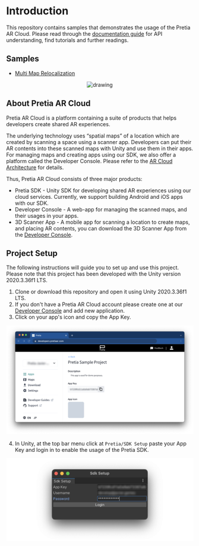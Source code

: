 # Introduction

This repository contains samples that demonstrates the usage of the Pretia AR 
Cloud. Please read through the 
[documentation guide](https://docs.developers.pretiaar.com/) for API 
understanding, find tutorials and further readings.

## Samples
- [Multi Map Relocalization](Assets/Samples/MultiMapRelocalization/README.md)


<div style="text-align:center">
    <img src="Docs/Images/ScreenShot-MultiMapReloc-Sphere.gif" alt="drawing" height="540" />
</div>

## About Pretia AR Cloud

Pretia AR Cloud is a platform containing a suite of products that helps 
developers create shared AR experiences.

The underlying technology uses “spatial maps” of a location which are created 
by scanning a space using a scanner app. Developers can put their AR contents 
into these scanned maps with Unity and use them in their apps. For managing 
maps and creating apps using our SDK, we also offer a platform called the 
Developer Console. Please refer to the 
[AR Cloud Architecture](https://docs.developers.pretiaar.com/api) 
for details.

Thus, Pretia AR Cloud consists of three major products:

* Pretia SDK - Unity SDK for developing shared AR experiences using our cloud services. Currently, we support building Android and iOS apps with our SDK.
* Developer Console - A web-app for managing the scanned maps, and their usages in your apps.
* 3D Scanner App - A mobile app for scanning a location to create maps, and placing AR contents, you can download the 3D Scanner App from the [Developer Console](https://developers.pretiaar.com).

## Project Setup

The following instructions will guide you to set up and use this project. Please note that this project has been developed with the Unity version 2020.3.36f1 LTS.

1. Clone or download this repository and open it using Unity 2020.3.36f1 LTS.
2. If you don't have a Pretia AR Cloud account please create one at our [Developer Console](https://developers.pretiaar.com/register) and add new application.
3. Click on your app's icon and copy the App Key.

![](Docs/Images/ScreenShot-DeveloperConsole-AppKey.png)

4. In Unity, at the top bar menu click at `Pretia/SDK Setup` paste your App Key and login in to enable the usage of the Pretia SDK.

![](Docs/Images/ScreenShot-PretiaSDK-SetUp.png)
